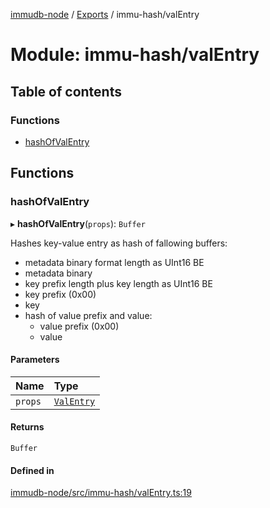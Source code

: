[immudb-node](../README.md) / [Exports](../modules.md) / immu-hash/valEntry

# Module: immu-hash/valEntry

## Table of contents

### Functions

- [hashOfValEntry](immu_hash_valEntry.md#hashofvalentry)

## Functions

### hashOfValEntry

▸ **hashOfValEntry**(`props`): `Buffer`

Hashes key-value entry as hash of fallowing buffers:
- metadata binary format length as UInt16 BE
- metadata binary
- key prefix length plus key length as UInt16 BE
- key prefix (0x00)
- key
- hash of value prefix and value:
  - value prefix (0x00)
  - value

#### Parameters

| Name | Type |
| :------ | :------ |
| `props` | [`ValEntry`](types_Entry.md#valentry) |

#### Returns

`Buffer`

#### Defined in

[immudb-node/src/immu-hash/valEntry.ts:19](https://github.com/user3232/node-immu-db/blob/30c0d74/immudb-node/src/immu-hash/valEntry.ts#L19)
